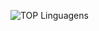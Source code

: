 ![TOP Linguagens](https://github-readme-stats.vercel.app/api/top-langs/?username=pedroluizmossi&layout=compact&theme=dracula)
